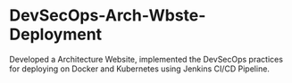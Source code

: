 # DevSecOps-Arch-Wbste-Deployment
Developed a Architecture Website, implemented the DevSecOps practices for deploying on Docker and Kubernetes using Jenkins CI/CD Pipeline.
